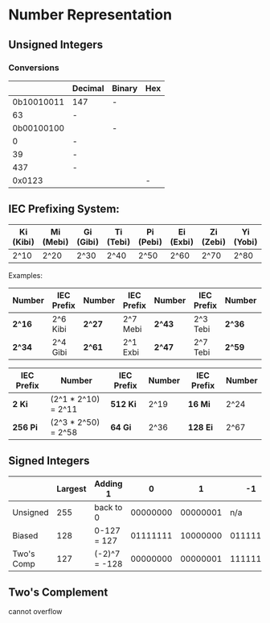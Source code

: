 # Number Representation

## Unsigned Integers

### Conversions

|            | Decimal | Binary | Hex  |
| ---------- | ------- | ------ | ---- |
| 0b10010011 | 147     | -      |      |
| 63         | -       |        |      |
| 0b00100100 |         | -      |      |
| 0          | -       |        |      |
| 39         | -       |        |      |
| 437        | -       |        |      |
| 0x0123     |         |        | -    |

## IEC Prefixing System:

| Ki (Kibi) | Mi (Mebi) | Gi (Gibi) | Ti (Tebi) | Pi (Pebi) | Ei (Exbi) | Zi (Zebi) | Yi (Yobi) |
| --------- | --------- | --------- | --------- | --------- | --------- | --------- | --------- |
| 2^10      | 2^20      | 2^30      | 2^40      | 2^50      | 2^60      | 2^70      | 2^80      |

Examples:

| Number   | IEC Prefix | Number   | IEC Prefix | Number   | IEC Prefix | Number   | IEC Prefix |
| -------- | ---------- | -------- | ---------- | -------- | ---------- | -------- | ---------- |
| **2^16** | 2^6 Kibi   | **2^27** | 2^7 Mebi   | **2^43** | 2^3 Tebi   | **2^36** | 2^6 Gibi   |
| **2^34** | 2^4 Gibi   | **2^61** | 2^1 Exbi   | **2^47** | 2^7 Tebi   | **2^59** | 2^9 Pebi   |

| IEC Prefix | Number              | IEC Prefix | Number | IEC Prefix | Number |
| ---------- | ------------------- | ---------- | ------ | ---------- | ------ |
| **2 Ki**   | (2^1 * 2^10) = 2^11 | **512 Ki** | 2^19   | **16 Mi**  | 2^24   |
| **256 Pi** | (2^3 * 2^50) = 2^58 | **64 Gi**  | 2^36   | **128 Ei** | 2^67   |

## Signed Integers

|            | Largest | Adding 1      | 0        | 1        | -1       | -17      | 17       |
| ---------- | ------- | ------------- | -------- | -------- | -------- | -------- | -------- |
| Unsigned   | 255     | back to 0     | 00000000 | 00000001 | n/a      | n/a      | 00010001 |
| Biased     | 128     | 0-127 = 127   | 01111111 | 10000000 | 01111110 | 01101110 | 10010000 |
| Two's Comp | 127     | (-2)^7 = -128 | 00000000 | 00000001 | 11111111 | 11101111 | 00010001 |

## Two's Complement

cannot overflow

